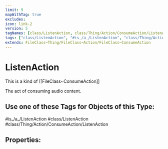 ```yaml
---
limit: 9
mapWithTag: true
excludes:
icon: link-2
version: 5
tagNames: [class/ListenAction, class/Thing/Action/ConsumeAction/ListenAction, is_a_/ListenAction, schema-org/ListenAction]
tags: ["class/ListenAction", "#is_/a_/ListenAction", "class/Thing/Action/ConsumeAction/ListenAction"]
extends: FileClass~Thing/FileClass~Action/FileClass~ConsumeAction
---
```


# ListenAction
This is a kind of [[FileClass~ConsumeAction]]

The act of consuming audio content.


## Use one of these Tags for Objects of this Type:

#is_/a_/ListenAction
#class/ListenAction
#class/Thing/Action/ConsumeAction/ListenAction

## Properties:


